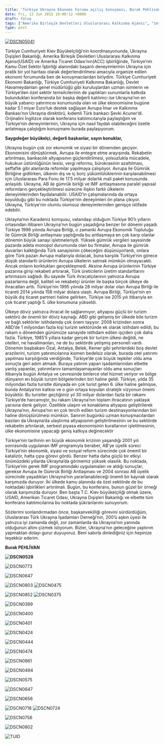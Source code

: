 ```yaml
---
title: 'Türkiye Ukrayna Ekonomi Forumu açılış konuşması, Burak Pehlivan'
date: Fri, 12 Jun 2015 19:00:12 +0000
draft: false
tags: ["Amerika Birleşik Devletleri Uluslararası Kalkınma Ajansı", "imf", "Olga Çubrikova", "Şevki Acuner", "Tetiana Korotka", "TUİD (Türk Ukrayna İşadamları Derneği)", "Türkiye Cumhuriyeti Ekonomi Bakanlığı", "Türkiye Cumhuriyeti Kalkınma Bakanlığı", "Ukrayna Dışişleri Bakanlığı", "Ukrayna ve AB", "Ukrayna ve IMF", "USAİD"]
type: post
---
```


[![DSCN05041](https://burakpehlivan.org/wp-content/uploads/2015/07/DSCN05041.jpg)](https://burakpehlivan.org/wp-content/uploads/2015/07/DSCN05041.jpg)

Türkiye Cumhuriyeti Kiev Büyükelçiliği’nin koordinasyonunda, Ukrayna Dışişleri Bakanlığı, Amerika Birleşik Devletleri Uluslararası Kalkınma Ajansı(USAID) ve Amerika Ticaret Odası’nın(ACC) işbirliğinde, Türkiye’nin Kamu Özel Sektör İşbirliği alanındaki başarılı deneyimlerinin Ukrayna için pratik bir yol haritası olarak değerlendirilmesi amacıyla organize edilen ekonomi forumunda ben de konuşmacılardan biriydim. Türkiye Cumhuriyeti Ekonomi Bakanlığı, Türkiye Cumhuriyeti Kalkınma Bakanlığı, Devlet Havameydanları genel müdürlüğü gibi kuruluşlardan uzman isimlerin ve Türkiye’den özel sektör temsilcilerinin de yaptıkları sunumlarla katkıda bulundukları konferansta bir başka değerli katılımcı ise Ukrayna’nın en büyük yabancı yatırımcısı konumunda olan ve ülke ekonomisine bugüne kadar 5.1 miyar Euro’luk destek sağlayan Avrupa İmar ve Kalkınma Bankası’nın Ukrayna direktörü, kıdemli Türk bankacı Şevki Acuner’di. Orijinalini İngilizce olarak konferans katılımcılarıyla paylaştığım ve Türkiye’nin deneyimlerinin, Ukrayna için nasıl faydalı olabileceğini özetle anlatmaya çalıştığım konuşmamı burada paylaşıyorum.

**Saygıdeğer büyükelçi, değerli başkanlar, sayın konuklar,**

Ukrayna bugün çok zor ekonomik ve siyasi bir dönemden geçiyor. Ekonomisini dönüştürmek, Avrupa ile entegre etme arayışında. Rekabetin artırılması, bankacılık altyapısının güçlendirilmesi, yolsuzlukla mücadele, hukukun üstünlüğünün tesisi, vergi reformu, bürokrasinin azaltılması, şeffaflık gibi alanlarda reformlar yapılmaya çalışılıyor. Avrupa ile Gümrük Birliğine gidilirken, ülkenin dış ve iç borç yükümlülüklerinin karşılanabilmesi için Uluslararası Para Fonu ile 17.5 milyar dolarlık mali paket konusunda anlaşıldı. Ukrayna, AB ile gümrük birliği ve IMF antlaşmasına paralel yapısal reformların gerçekleştirilmesi sürecine ilişkin farklı ülkelerin deneyimlerinden faydalanabilir. USAID’in çalışmalarında da ortaya koyulduğu gibi bu noktada Türkiye’nin deneyimleri ön plana çıkıyor. Ukrayna, Türkiye’nin olumlu olumsuz deneyimlerinden genişçe istifade edebilir.

Ukrayna’nın Karadeniz komşusu, vatandaşı olduğum Türkiye 90’lı yılların ortasından itibaren Ukrayna’nın bugün yaşadığına benzer bir dönemi yaşadı. Türkiye 1996 yılında Avrupa Birliği, o zamanki Avrupa Ekonomik Topluluğu ile Gümrük Birliği antlaşması yaptığında bu antlaşmaya en çok karşı olanlar dönemin büyük sanayi işletmeleriydi. Yüksek gümrük vergileri sayesinde pazarda adeta monopol durumunda olan bu firmalar, Avrupa ile gümrük duvarları kalktığında Türk sanayisinin çökeceğini düşünüyorlardı, onlara göre Türk pazarı Avrupa mallarıyla dolacak, buna karşılık Türkiye’nin görece düşük standartlı ürünlerini Avrupa ülkelerin satmak mümkün olmayacaktı. Ancak onların korktukları gerçekleşmedi. Aksine Avrupa ürünlerinin Türkiye pazarına girişi rekabeti artırarak, Türk üreticilerin üretim standartlarını artırmasını sağladı. Bu sayede Türk ihracatçılarının yalnızca Avrupa pazarlarına değil, kaliteli ve rekabetçi ürünler ile başka birçok ülkeye de ihracatları arttı. Türkiye’nin 1995 yılında 28 milyar dolar olan Avrupa Birliği ile ticareti 2014 yılında 158 milyar dolara ulaştı. Avrupa Birliği, Türkiye’nin en büyük dış ticaret partneri haline gelirken, Türkiye ise 2015 yılı itibarıyla en çok ticaret yaptığı 5. ülke konumuna yükseldi.

Ülkeye döviz yalnızca ihracat ile sağlanmıyor, altyapısı güçlü bir turizm sektörü de önemli bir döviz kaynağı. ABD gibi gelişmiş bir ülkede bile turizm ve bağlı sektörler istihdamda çok önem taşıyor. 2008 krizinden sonra ABD’de 1 milyondan fazla kişi turizm sektöründe ek olarak istihdam edildi, bu rakam o dönemden günümüze sanayide istihdam edilen işçiden çok daha fazla. Türkiye, 1985’li yıllara kadar gerçek bir turizm ülkesi değildi, ne otelleri, ne havalimanları, ne de bu sektörde yetişmiş personeli vardı. Dönemin başbakanı Özal, Antalya, Belek, Kemer gibi şehirlerdeki boş devlet arazilerini, turizm yatırımcılarına kısmen bedelsiz olarak, burada otel yatırımı yapılması karşılığında verdiğinde, Türkiye’de çok büyük tepkiler oldu ama sonuçta geri adım atmadı. Buraya yatırım yapan işadamlarından elbette yanlış yapanlar, yatırımlarını tamamlayamayanlar oldu ama sonuçları itibarıyla bugün Antalya ve çevresinde binlerce otel hizmet veriyor ve bölge dünyanın en büyük turizm bölgelerinden biri haline geldi. Türkiye, yılda 35 milyondan fazla turistle dünyada en çok turist gelen 6. ülke haline gelmişse, bunda Antalya’nın katkısı ve o gün ortaya koyulan stratejik vizyonun önemi büyüktür. Bu turistler geçtiğimiz yıl 30 milyar dolardan fazla bir rakamı Türkiye’de harcamıştır, bu rakam Ukrayna’nın toplam ihracatının yaklaşık yarısına denk geliyor. Özellikle ulaşım ve konaklama altyapısı geliştirilerek Ukrayna’nın, Avrupa’nın en çok tercih edilen turizm destinasyonlarından biri haline dönüştürülmesi mümkün. Sanırım bugünkü uzman konuşmacılardan bazıları da Ukrayna’da ulaştırma altyapısının geliştirilmesinin ve bu sektörde rekabetin artırılarak, serbest piyasa ekonomisinin kurallarının işletilmesinin, ülke ekonomisine yapacağı geniş katkıya değinecektir

Türkiye’nin tarihinin en büyük ekonomik krizinin yaşandığı 2001 yılı sonrasında uygulanan IMF programıyla beraber, AB’ye üyelik süreci Türkiye’nin ekonomik, siyasi ve sosyal reform sürecinde çok önemli bir katalizör, hatta çıpa görevi gördü. Benzer hatta daha güçlü bir etkiyi önümüzdeki yıllarda Ukrayna’da görmemiz yüksek olasılık. Bu noktada, Türkiye’nin gerek IMF programındaki uygulamaları ve aldığı sonuçlar, gerekse Avrupa ile Gümrük Birliği Antlaşması ve 2004 sonrası AB üyelik sürecinde yaşadıkları Ukrayna’nın yararlanabileceği önemli bir kaynak olarak karşımızda duruyor. İki ülkede kamu alanında da özel sektörde de bu noktadaki işbirlikleri artırılmalı. Bugün, bu konferans, bunun güzel bir örneği olarak karşımızda duruyor. Ben başta T.C. Kiev büyükelçiliği olmak üzere, USAID, Amerikan Ticaret Odası, Ukrayna Dışişleri Bakanlığı ve elbette tüm konferans katılımcılarına bu noktada şükranlarımı sunuyorum.

Sözlerimi sonlandırmadan önce, başkanvekilliği görevini sürdürdüğüm, Uluslararası Türk Ukrayna İşadamları Derneği’nin, 200’ü aşkın üyesi ile yalnızca iyi zamanda değil, zor zamanlarda da Ukrayna’nın yanında olduğunun altını çizmek istiyorum. Bizler, Ukrayna’nın geleceğine yaptırım yapmaktan dolayı gurur duyuyoruz.
Beni sabırla dinlediğiniz için hepinize teşekkür ederim.

**Burak PEHLİVAN**

**![DSCN0528](http://tuid.org.ua/wp-content/uploads/2015/07/DSCN05281.jpg)**

![DSCN0773](http://tuid.org.ua/wp-content/uploads/2015/07/DSCN0773.jpg)

![DSCN0647](http://tuid.org.ua/wp-content/uploads/2015/07/DSCN06471.jpg)

![DSCN0803](http://tuid.org.ua/wp-content/uploads/2015/07/DSCN0803.jpg)
![DSCN0475](http://tuid.org.ua/wp-content/uploads/2015/07/DSCN04751.jpg)

![DSCN0852](http://tuid.org.ua/wp-content/uploads/2015/07/DSCN0852.jpg)
![DSCN0375](http://tuid.org.ua/wp-content/uploads/2015/07/DSCN0375.jpg)

![DSCN0389](http://tuid.org.ua/wp-content/uploads/2015/07/DSCN0389.jpg)

![DSCN0400](http://tuid.org.ua/wp-content/uploads/2015/07/DSCN0400.jpg)

![DSCN0401](http://tuid.org.ua/wp-content/uploads/2015/07/DSCN0401.jpg)

![DSCN0424](http://tuid.org.ua/wp-content/uploads/2015/07/DSCN0424.jpg)

![DSCN0444](http://tuid.org.ua/wp-content/uploads/2015/07/DSCN0444.jpg)

![DSCN0474](http://tuid.org.ua/wp-content/uploads/2015/07/DSCN0474.jpg)

![DSCN0861](http://tuid.org.ua/wp-content/uploads/2015/07/DSCN0861.jpg)

![DSCN0494](http://tuid.org.ua/wp-content/uploads/2015/07/DSCN0494.jpg)

![DSCN0575](http://tuid.org.ua/wp-content/uploads/2015/07/DSCN0575.jpg)

![DSCN0647](http://tuid.org.ua/wp-content/uploads/2015/07/DSCN0647.jpg)

![DSCN0656](http://tuid.org.ua/wp-content/uploads/2015/07/DSCN0656.jpg)

![DSCN0718](http://tuid.org.ua/wp-content/uploads/2015/07/DSCN0718.jpg)
![DSCN0724](http://tuid.org.ua/wp-content/uploads/2015/07/DSCN0724.jpg)

![DSCN0756](http://tuid.org.ua/wp-content/uploads/2015/07/DSCN0756.jpg)

![DSCN0802](http://tuid.org.ua/wp-content/uploads/2015/07/DSCN0802.jpg)

![TUID](http://tuid.org.ua/wp-content/uploads/2015/07/TUID-767x1024.jpg)